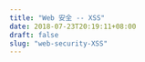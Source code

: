 ```yaml
---
title: "Web 安全 -- XSS"
date: 2018-07-23T20:19:11+08:00
draft: false
slug: "web-security-XSS"
---
```

